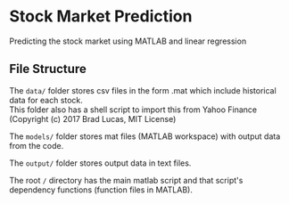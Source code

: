 # Stock Market Prediction
Predicting the stock market using MATLAB and linear regression

## File Structure
The `data/` folder stores csv files in the form <TICKER>.mat which include historical data for each stock.\
This folder also has a shell script to import this from Yahoo Finance (Copyright (c) 2017 Brad Lucas, MIT License)
  
The `models/` folder stores mat files (MATLAB workspace) with output data from the code.

The `output/` folder stores output data in text files.

The root `/` directory has the main matlab script and that script's dependency functions (function files in MATLAB).
